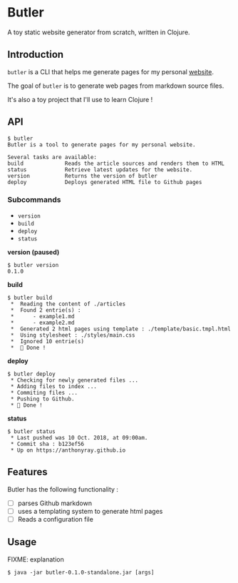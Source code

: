 # Butler
A toy static website generator from scratch, written in Clojure. 

## Introduction

`butler` is a CLI that helps me generate pages for my personal [website](https://anthonyray.github.io/). 

The goal of `butler` is to generate web pages from markdown source files.

It's also a toy project that I'll use to learn Clojure !

## API

    $ butler 
    Butler is a tool to generate pages for my personal website.
    
    Several tasks are available:
    build             Reads the article sources and renders them to HTML
    status            Retrieve latest updates for the website.
    version           Returns the version of butler
    deploy            Deploys generated HTML file to Github pages

### Subcommands

- `version`
- `build`
- `deploy`
- `status`

**version (paused)**

    $ butler version
    0.1.0

**build**

    $ butler build
     *  Reading the content of ./articles
     *  Found 2 entrie(s) : 
     *      - example1.md
     *      - example2.md
     *  Generated 2 html pages using template : ./template/basic.tmpl.html
     *  Using stylesheet : ./styles/main.css
     *  Ignored 10 entrie(s)
     *  🎩 Done !

**deploy**

    $ butler deploy
     * Checking for newly generated files ... 
     * Adding files to index ...
     * Commiting files ... 
     * Pushing to Github. 
     * 🎩 Done !

**status**

    $ butler status
     * Last pushed was 10 Oct. 2018, at 09:00am. 
     * Commit sha : b123ef56
     * Up on https://anthonyray.github.io   

## Features

Butler has the following functionality : 

- [ ]  parses Github markdown
- [ ]  uses a templating system to generate html pages
- [ ]  Reads a configuration file

## Usage

FIXME: explanation

    $ java -jar butler-0.1.0-standalone.jar [args]

